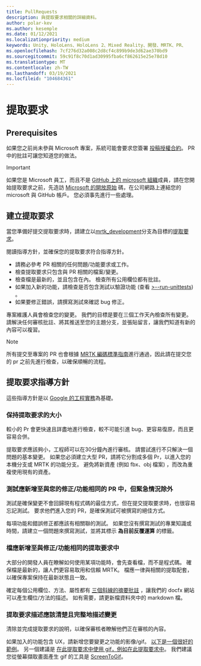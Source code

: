 ```yaml
---
title: PullRequests
description: 與提取要求相關的詳細資料。
author: polar-kev
ms.author: kesemple
ms.date: 01/12/2021
ms.localizationpriority: medium
keywords: Unity、HoloLens、HoloLens 2、Mixed Reality、開發、MRTK、PR、
ms.openlocfilehash: 7cf276d32a008c2d8cf4c899b9de3d62ae370bd9
ms.sourcegitcommit: 59c91f8c70d1ad30995fba6cf862615e25e78d10
ms.translationtype: MT
ms.contentlocale: zh-TW
ms.lasthandoff: 03/19/2021
ms.locfileid: "104684361"
---
```

# <a name="pull-requests"></a>提取要求

## <a name="prerequisites"></a>Prerequisites

如果您之前尚未參與 Microsoft 專案，系統可能會要求您簽署 [投稿授權合約](https://cla.microsoft.com/)。
PR 中的批註可讓您知道您的做法。

> [!IMPORTANT]
> 如果您是 Microsoft 員工，而且不是 [GitHub 上的 microsoft 組織](https://github.com/Microsoft)成員，請在您開始提取要求之前，先造訪 [Microsoft 的開放原始](https://opensource.microsoft.com/) 碼，在公司網路上連結您的 microsoft 與 GitHub 帳戶。 您必須事先進行一些處理。

## <a name="creating-a-pull-request"></a>建立提取要求

當您準備好提交提取要求時，請建立以[mrtk_development](https://github.com/microsoft/mixedrealitytoolkit-unity/tree/mrtk_development)分支為目標的[提取要求](https://github.com/microsoft/MixedRealityToolkit-Unity/compare/mrtk_development...mrtk_development?expand=1)。

閱讀指導方針，並確保您的提取要求符合指導方針。

* 請務必參考 PR 相關的任何問題/功能要求或工作。
* 檢查提取要求只包含與 PR 相關的檔案/變更。
* 檢查檔是最新的，並且包含在內。 檢查所有公用欄位都有批註。
* 如果加入新的功能，請檢查是否包含測試以驗證功能 (查看 [>--run-unittests](UnitTests.md)) 。
* 如果要修正錯誤，請撰寫測試來確認 bug 修正。

專案維護人員會檢查您的變更。 我們的目標是要在三個工作天內檢查所有變更。 請解決任何審核批註、將其推送至您的主題分支，並張貼留言，讓我們知道有新的內容可以複習。

> [!NOTE]
> 所有提交至專案的 PR 也會根據 [MRTK 編碼標準指南](CodingGuidelines.md)進行通過，因此請在提交您的 pr 之前先進行檢查，以確保順暢的流程。

## <a name="pull-request-guidelines"></a>提取要求指導方針

這些指導方針是以 [Google 的工程實務](https://google.github.io/eng-practices/review/developer/small-cls.html)為基礎。

### <a name="keep-pull-requests-small"></a>保持提取要求的大小

較小的 Pr 會更快速且詳盡地進行檢查，較不可能引進 bug、更容易復原，而且更容易合併。

提取要求應該夠小，工程師可以在30分鐘內進行審核。 請嘗試進行不只解決一個問題的基本變更。 如果您必須建立大型 PR，請將它分割成多個 Pr，以進入您的本機分支或 MRTK 的功能分支。 避免將新資產 (例如 fbx、obj 檔案) ，而改為重複使用現有的資產。

### <a name="tests-should-be-added-in-the-same-pr-as-your-fix--feature-except-for-emergencies"></a>測試應新增至與您的修正/功能相同的 PR 中，但緊急情況除外

測試是確保變更不會回歸現有程式碼的最佳方式，但在提交提取要求時，也很容易忘記測試。 要求他們進入您的 PR，是確保測試可被撰寫的絕佳方式。

每項功能和錯誤修正都應該有相關聯的測試。 如果您沒有撰寫測試的專業知識或時間，請建立一個問題來撰寫測試，並將其標示 **為目前反覆運算** 的標籤。

### <a name="documentation-should-be-added-in-the-same-pull-request-as-a-fix--feature"></a>檔應新增至與修正/功能相同的提取要求中

大部分的開發人員在瞭解如何使用某項功能時，會先查看檔，而不是程式碼。 確保檔是最新的，讓人們更容易取用和信賴 MRTK。  檔應一律與相關的提取配套，以確保專案保持在最新狀態且一致。

確定每個公用欄位、方法、屬性都有 [三個斜線的摘要批註](https://dotnet.github.io/docfx/spec/triple_slash_comments_spec.html) ，讓我們的 docfx 網站可以產生欄位/方法的描述。 如有需要，請更新檔資料夾中的 markdown 檔。

### <a name="pull-request-descriptions-should-clearly-and-completely-describe-changes"></a>提取要求描述應該清楚且完整地描述變更

清除並完成提取要求的說明，以確保審核者瞭解他們正在審核的內容。

如果加入的功能包含 UX，請新增您要變更之功能的影像/gif。 [以下是一個很好的範例](https://github.com/microsoft/MixedRealityToolkit-Unity/pull/4532)。 另一個建議是 [在此提取要求中使用 gif，例如在此提取要求中](https://github.com/microsoft/MixedRealityToolkit-Unity/pull/5896)。 我們建議您從螢幕擷取畫面產生 gif 的工具是 [ScreenToGif](https://www.screentogif.com/)。
